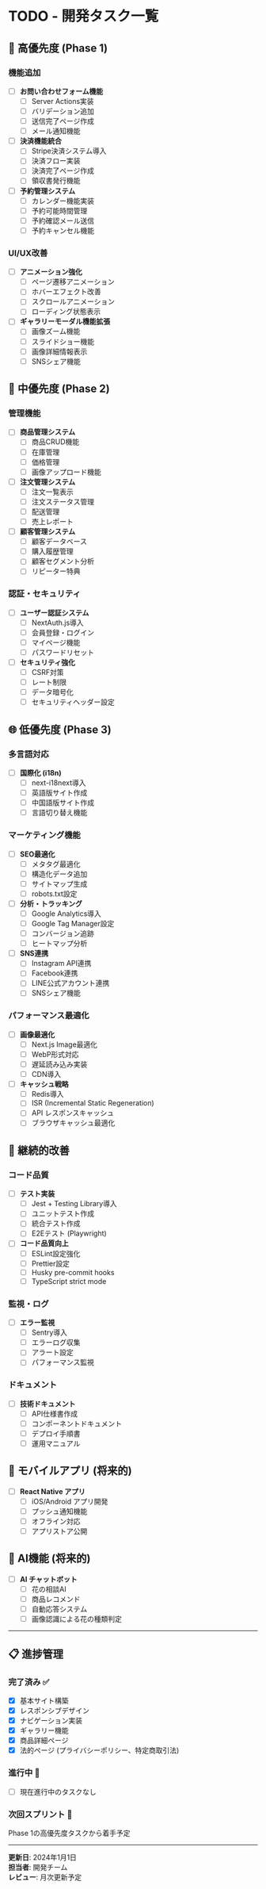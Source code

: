 # TODO - 開発タスク一覧

## 🚀 高優先度 (Phase 1)

### 機能追加
- [ ] **お問い合わせフォーム機能**
  - [ ] Server Actions実装
  - [ ] バリデーション追加
  - [ ] 送信完了ページ作成
  - [ ] メール通知機能

- [ ] **決済機能統合**
  - [ ] Stripe決済システム導入
  - [ ] 決済フロー実装
  - [ ] 決済完了ページ作成
  - [ ] 領収書発行機能

- [ ] **予約管理システム**
  - [ ] カレンダー機能実装
  - [ ] 予約可能時間管理
  - [ ] 予約確認メール送信
  - [ ] 予約キャンセル機能

### UI/UX改善
- [ ] **アニメーション強化**
  - [ ] ページ遷移アニメーション
  - [ ] ホバーエフェクト改善
  - [ ] スクロールアニメーション
  - [ ] ローディング状態表示

- [ ] **ギャラリーモーダル機能拡張**
  - [ ] 画像ズーム機能
  - [ ] スライドショー機能
  - [ ] 画像詳細情報表示
  - [ ] SNSシェア機能

## 🔧 中優先度 (Phase 2)

### 管理機能
- [ ] **商品管理システム**
  - [ ] 商品CRUD機能
  - [ ] 在庫管理
  - [ ] 価格管理
  - [ ] 画像アップロード機能

- [ ] **注文管理システム**
  - [ ] 注文一覧表示
  - [ ] 注文ステータス管理
  - [ ] 配送管理
  - [ ] 売上レポート

- [ ] **顧客管理システム**
  - [ ] 顧客データベース
  - [ ] 購入履歴管理
  - [ ] 顧客セグメント分析
  - [ ] リピーター特典

### 認証・セキュリティ
- [ ] **ユーザー認証システム**
  - [ ] NextAuth.js導入
  - [ ] 会員登録・ログイン
  - [ ] マイページ機能
  - [ ] パスワードリセット

- [ ] **セキュリティ強化**
  - [ ] CSRF対策
  - [ ] レート制限
  - [ ] データ暗号化
  - [ ] セキュリティヘッダー設定

## 🌐 低優先度 (Phase 3)

### 多言語対応
- [ ] **国際化 (i18n)**
  - [ ] next-i18next導入
  - [ ] 英語版サイト作成
  - [ ] 中国語版サイト作成
  - [ ] 言語切り替え機能

### マーケティング機能
- [ ] **SEO最適化**
  - [ ] メタタグ最適化
  - [ ] 構造化データ追加
  - [ ] サイトマップ生成
  - [ ] robots.txt設定

- [ ] **分析・トラッキング**
  - [ ] Google Analytics導入
  - [ ] Google Tag Manager設定
  - [ ] コンバージョン追跡
  - [ ] ヒートマップ分析

- [ ] **SNS連携**
  - [ ] Instagram API連携
  - [ ] Facebook連携
  - [ ] LINE公式アカウント連携
  - [ ] SNSシェア機能

### パフォーマンス最適化
- [ ] **画像最適化**
  - [ ] Next.js Image最適化
  - [ ] WebP形式対応
  - [ ] 遅延読み込み実装
  - [ ] CDN導入

- [ ] **キャッシュ戦略**
  - [ ] Redis導入
  - [ ] ISR (Incremental Static Regeneration)
  - [ ] API レスポンスキャッシュ
  - [ ] ブラウザキャッシュ最適化

## 🔄 継続的改善

### コード品質
- [ ] **テスト実装**
  - [ ] Jest + Testing Library導入
  - [ ] ユニットテスト作成
  - [ ] 統合テスト作成
  - [ ] E2Eテスト (Playwright)

- [ ] **コード品質向上**
  - [ ] ESLint設定強化
  - [ ] Prettier設定
  - [ ] Husky pre-commit hooks
  - [ ] TypeScript strict mode

### 監視・ログ
- [ ] **エラー監視**
  - [ ] Sentry導入
  - [ ] エラーログ収集
  - [ ] アラート設定
  - [ ] パフォーマンス監視

### ドキュメント
- [ ] **技術ドキュメント**
  - [ ] API仕様書作成
  - [ ] コンポーネントドキュメント
  - [ ] デプロイ手順書
  - [ ] 運用マニュアル

## 📱 モバイルアプリ (将来的)

- [ ] **React Native アプリ**
  - [ ] iOS/Android アプリ開発
  - [ ] プッシュ通知機能
  - [ ] オフライン対応
  - [ ] アプリストア公開

## 🤖 AI機能 (将来的)

- [ ] **AI チャットボット**
  - [ ] 花の相談AI
  - [ ] 商品レコメンド
  - [ ] 自動応答システム
  - [ ] 画像認識による花の種類判定

---

## 📋 進捗管理

### 完了済み ✅
- [x] 基本サイト構築
- [x] レスポンシブデザイン
- [x] ナビゲーション実装
- [x] ギャラリー機能
- [x] 商品詳細ページ
- [x] 法的ページ (プライバシーポリシー、特定商取引法)

### 進行中 🚧
- [ ] 現在進行中のタスクなし

### 次回スプリント 📅
Phase 1の高優先度タスクから着手予定

---

**更新日**: 2024年1月1日  
**担当者**: 開発チーム  
**レビュー**: 月次更新予定
